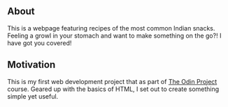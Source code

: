 ## About

This is a webpage featuring recipes of the most common Indian snacks. Feeling a growl in your stomach and want to make something on the go?! I have got you covered!

## Motivation

This is my first web development project that as part of [The Odin Project](https://www.theodinproject.com/) course. Geared up with the basics of HTML, I set out to create something simple yet useful. 
